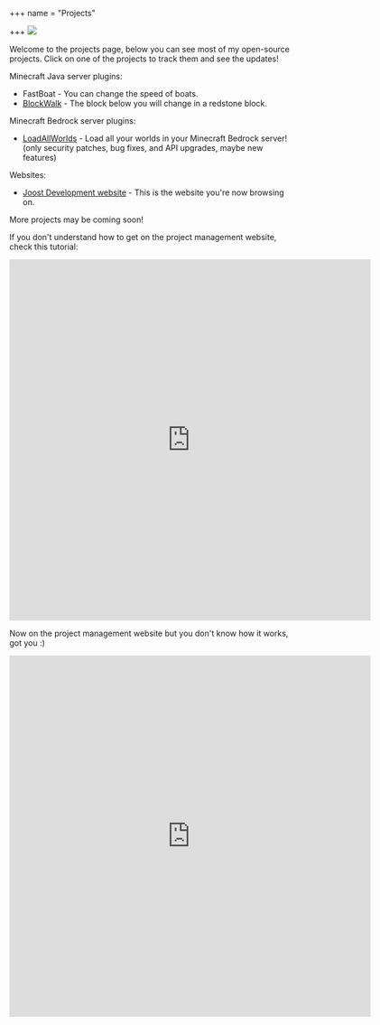 +++
name = "Projects"

+++
![](/uploads/project-363266_1920.jpg)

Welcome to the projects page, below you can see most of my open-source projects. Click on one of the projects to track them and see the updates!

Minecraft Java server plugins:

* FastBoat - You can change the speed of boats.
* [BlockWalk](https://projectmanager.joost.systems/agiles/131-6/current "Go to the project management page of the BlockWalk plugin.") - The block below you will change in a redstone block.

Minecraft Bedrock server plugins:

* [LoadAllWorlds](https://projectmanager.joost.systems/agiles/131-5/current "Go to the project management website of the LoadAllWorlds plugin. ") - Load all your worlds in your Minecraft Bedrock server! (only security patches, bug fixes, and API upgrades, maybe new features)

Websites:

* [Joost Development website](https://projectmanager.joost.systems/agiles/131-3/current "Go to the project management website of the website. ") - This is the website you're now browsing on.

More projects may be coming soon!

If you don't understand how to get on the project management website, check this tutorial:

<iframe src="https://scribehow.com/embed/Joost_Workflow__ARM0Rs4CTAGOAOWW9JoTHg?skipIntro=true&as=scrollable" width="640" height="640" allowfullscreen frameborder="0"></iframe>

Now on the project management website but you don't know how it works, got you :)

<iframe src="https://scribehow.com/embed/Joost_Workflow__4RSOFnKdQfO0Yjo2sfcYAQ?skipIntro=true&as=scrollable" width="640" height="640" allowfullscreen frameborder="0"></iframe>